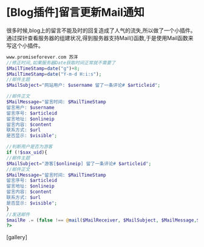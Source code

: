 # [Blog插件]留言更新Mail通知

很多时候,blog上的留言不能及时的回复造成了人气的流失,所以做了一个小插件。通过探针查看服务器的组建状况,得到服务器支持Mail()函数,于是使用Mail函数来写这个小插件。

```php
www.promiseforever.com 苏洋
//修正时间,如果服务器Date获取时间正常就不需要了
$MailTimeStamp=date("g")+8;
$MailTimeStamp=date("Y-m-d H:i:s");
//邮件主题
$MailSubject="网站用户: $username 留了一条评论# $articleid";

//邮件正文
$MailMessage="留言时间: $MailTimeStamp
留言用户: $username
留言序号: $articleid
留言地址: $onlineip
留言内容: $content
联系方式: $url
是否显示: $visible";

//判断用户是否为游客
if (!$sax_uid){
//邮件主题
$MailSubject="游客[$onlineip] 留了一条评论# $articleid";
//邮件正文
$MailMessage="留言时间: $MailTimeStamp
留言序号: $articleid
留言地址: $onlineip
留言内容: $content
联系方式: $url
是否显示: $visible";
}
//发送邮件
$mailRe .= (false !== @mail($MailReceiver, $MailSubject, $MailMessage,$MailHeaders))?"完成":"失败";
?>
```

[gallery]


